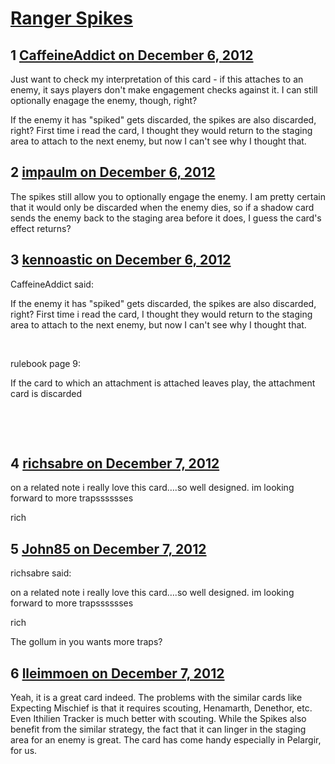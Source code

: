 # [Ranger Spikes](https://community.fantasyflightgames.com/topic/75191-ranger-spikes/)

## 1 [CaffeineAddict on December 6, 2012](https://community.fantasyflightgames.com/topic/75191-ranger-spikes/?do=findComment&comment=730963)

Just want to check my interpretation of this card - if this attaches to an enemy, it says players don't make engagement checks against it. I can still optionally enagage the enemy, though, right?

If the enemy it has "spiked" gets discarded, the spikes are also discarded, right? First time i read the card, I thought they would return to the staging area to attach to the next enemy, but now I can't see why I thought that.

## 2 [impaulm on December 6, 2012](https://community.fantasyflightgames.com/topic/75191-ranger-spikes/?do=findComment&comment=730968)

The spikes still allow you to optionally engage the enemy. I am pretty certain that it would only be discarded when the enemy dies, so if a shadow card sends the enemy back to the staging area before it does, I guess the card's effect returns?

## 3 [kennoastic on December 6, 2012](https://community.fantasyflightgames.com/topic/75191-ranger-spikes/?do=findComment&comment=730986)

CaffeineAddict said:

If the enemy it has "spiked" gets discarded, the spikes are also discarded, right? First time i read the card, I thought they would return to the staging area to attach to the next enemy, but now I can't see why I thought that.



 

rulebook page 9:

If the card to which an attachment is attached leaves play, the attachment card is discarded

 

 
 

## 4 [richsabre on December 7, 2012](https://community.fantasyflightgames.com/topic/75191-ranger-spikes/?do=findComment&comment=731163)

on a related note i really love this card….so well designed. im looking forward to more trapsssssses

rich

## 5 [John85 on December 7, 2012](https://community.fantasyflightgames.com/topic/75191-ranger-spikes/?do=findComment&comment=731174)

richsabre said:

on a related note i really love this card….so well designed. im looking forward to more trapsssssses

rich



The gollum in you wants more traps?

## 6 [lleimmoen on December 7, 2012](https://community.fantasyflightgames.com/topic/75191-ranger-spikes/?do=findComment&comment=731284)

Yeah, it is a great card indeed. The problems with the similar cards like Expecting Mischief is that it requires scouting, Henamarth, Denethor, etc. Even Ithilien Tracker is much better with scouting. While the Spikes also benefit from the similar strategy, the fact that it can linger in the staging area for an enemy is great. The card has come handy especially in Pelargir, for us.

